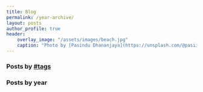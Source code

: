 ```yaml
---
title: Blog
permalink: /year-archive/
layout: posts
author_profile: true
header:
    overlay_image: "/assets/images/beach.jpg"
    caption: "Photo by [Pasindu Dhananjaya](https://unsplash.com/@pasiiijay) on [Unsplash](https://unsplash.com)"
---
```

### Posts by [#tags](/tags)
### Posts by year

<!-- <ul> -->
<!--   {% for post in site.posts %} -->
<!--     {% unless post.next %} -->
<!--       <font color="#778899"><h2>{{ post.date | date: '%Y %b' }}</h2></font> -->
<!--     {% else %} -->
<!--       {% capture year %}{{ post.date | date: '%Y %b' }}{% endcapture %} -->
<!--       {% capture nyear %}{{ post.next.date | date: '%Y %b' }}{% endcapture %} -->
<!--       {% if year != nyear %} -->
<!--         <font color="#778899"><h2>{{ post.date | date: '%Y %b' }}</h2></font> -->
<!--       {% endif %} -->

<!--     {% endunless %} -->
<!--    {% include archive-single.html %} -->
<!--   {% endfor %} -->
<!-- </ul> -->

